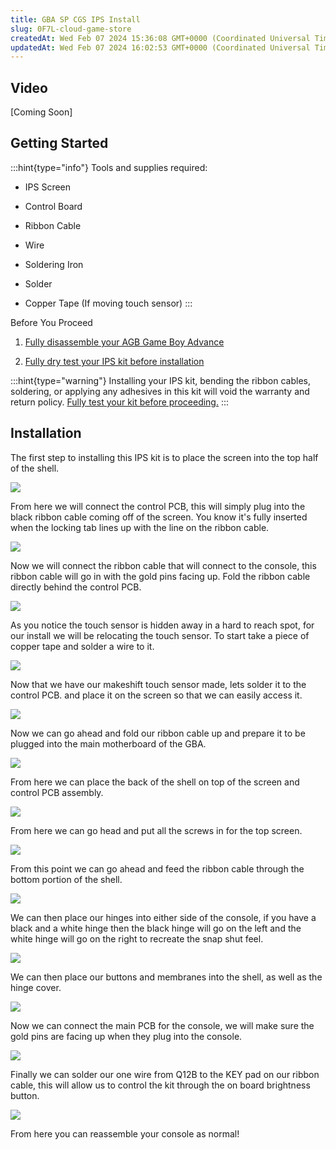 ```yaml
---
title: GBA SP CGS IPS Install
slug: 0F7L-cloud-game-store
createdAt: Wed Feb 07 2024 15:36:08 GMT+0000 (Coordinated Universal Time)
updatedAt: Wed Feb 07 2024 16:02:53 GMT+0000 (Coordinated Universal Time)
---
```


## Video

\[Coming Soon]

## Getting Started

:::hint{type="info"}
Tools and supplies required:&#x20;

*   IPS Screen

*   Control Board&#x20;

*   Ribbon Cable

*   Wire

*   Soldering Iron

*   Solder&#x20;

*   Copper Tape (If moving touch sensor)
:::

Before You Proceed&#x20;

1.  [﻿Fully disassemble your AGB Game Boy Advance﻿﻿﻿](https://wiki.handheldlegend.com/agb-disassembly-guide)

2.  [﻿Fully dry test your IPS kit before installation](https://wiki.handheldlegend.com/ips-lcd-dry-test)

:::hint{type="warning"}
Installing your IPS kit, bending the ribbon cables, soldering, or applying any adhesives in this kit will void the warranty and return policy. [Fully test your kit before proceeding.](https://wiki.handheldlegend.com/ips-lcd-dry-test)
:::

## Installation

The first step to installing this IPS kit is to place the screen into the top half of the shell.

![](../../assets/fUAgch_6w8lMfh3YTpoPB_adobepremiereprowf0zadvuiy.jpg)

From here we will connect the control PCB, this will simply plug into the black ribbon cable coming off of the screen. You know it's fully inserted when the locking tab lines up with the line on the ribbon cable.&#x20;

![](../../assets/LUqQw6rFESyOWRNvzEkHu_adobepremiereprowujfm0gy41.jpg)

Now we will connect the ribbon cable that will connect to the console, this ribbon cable will go in with the gold pins facing up. Fold the ribbon cable directly behind the control PCB.

![](../../assets/oJ932hZoi1fptLpkoiQUJ_adobepremiereprotbxywgv5je.jpg)

As you notice the touch sensor is hidden away in a hard to reach spot, for our install we will be relocating the touch sensor. To start take a piece of copper tape and solder a wire to it.&#x20;

![](../../assets/LKEWcxkphiSY-fcZEPZ5S_adobepremierepro0szy6yrchm.jpg)

Now that we have our makeshift touch sensor made, lets solder it to the control PCB. and place it on the screen so that we can easily access it.&#x20;

![](../../assets/_JPzmin9kZLJywq99Q8bY_adobepremiereprodp3k6z2wtk.jpg)

Now we can go ahead and fold our ribbon cable up and prepare it to be plugged into the main motherboard of the GBA.&#x20;

![](https://i.imgur.com/yJNTgJd.jpeg)

From here we can place the back of the shell on top of the screen and control PCB assembly.&#x20;

![](../../assets/nlxmmtrcKai0cDJsojZ5v_adobepremiereproy7vicvlqqd.jpg)

From here we can go head and put all the screws in for the top screen.&#x20;

![](../../assets/-RdkZEeKYqCVwT_-5_yG6_adobepremiereprotnijqgnq3y.jpg)

From this point we can go ahead and feed the ribbon cable through the bottom portion of the shell.&#x20;

![](../../assets/BzN2C4uONQAfurBOVHV6Q_adobepremierepro0g44bvea1d.jpg)

We can then place our hinges into either side of the console, if you have a black and a white hinge then the black hinge will go on the left and the white hinge will go on the right to recreate the snap shut feel.&#x20;

![](../../assets/BT46i86yWM8Y9oPqC0eUr_adobepremiereproghdur1643d.png)

We can then place our buttons and membranes into the shell, as well as the hinge cover.&#x20;

![](../../assets/DZAE1wToxp7Jq07_X13pi_adobepremierepro4p3hlnp82c.png)

Now we can connect the main PCB for the console, we will make sure the gold pins are facing up when they plug into the console.

![](../../assets/6OW3hvOMOMUclUGRbfMIQ_adobepremiereprowz2szh694c.jpg)

Finally we can solder our one wire from Q12B to the KEY pad on our ribbon cable, this will allow us to control the kit through the on board brightness button.&#x20;

![](../../assets/SYbocjJrJOVH4_Kii08ug_adobepremiereprojgamnskhzn.jpg)

From here you can reassemble your console as normal!&#x20;

